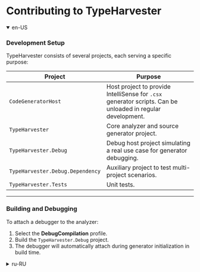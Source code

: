 ﻿# Contributing to TypeHarvester

<details open>
<summary>en-US</summary>

### Development Setup

TypeHarvester consists of several projects, each serving a specific purpose:

| Project | Purpose |
|---------|---------|
| `CodeGeneratorHost` | Host project to provide IntelliSense for `.csx` generator scripts. Can be unloaded in regular development. |
| `TypeHarvester` | Core analyzer and source generator project. |
| `TypeHarvester.Debug` | Debug host project simulating a real use case for generator debugging. |
| `TypeHarvester.Debug.Dependency` | Auxiliary project to test multi-project scenarios. |
| `TypeHarvester.Tests` | Unit tests. |

---

### Building and Debugging

To attach a debugger to the analyzer:

1. Select the **DebugCompilation** profile.  
2. Build the `TypeHarvester.Debug` project.  
3. The debugger will automatically attach during generator initialization in build time.

</details>

<details>
<summary>ru-RU</summary>

### Настройка разработки

TypeHarvester состоит из нескольких проектов, каждый из которых имеет своё назначение:

| Проект | Назначение |
|--------|------------|
| `CodeGeneratorHost` | Проект-хост для подключения IntelliSense к `.csx` скриптам генератора. В обычной разработке можно выгружать. |
| `TypeHarvester` | Основной проект анализатора и генератора кода. |
| `TypeHarvester.Debug` | Проект для отладки генератора, имитирующий работу реального проекта. |
| `TypeHarvester.Debug.Dependency` | Вспомогательный проект для тестирования многопроектных сценариев. |
| `TypeHarvester.Tests` | Юнит тесты. |

---

### Сборка и отладка

Чтобы подключить отладчик к анализатору:

1. Выберите профиль **DebugCompilation**.  
2. Соберите проект `TypeHarvester.Debug`.  
3. Отладчик автоматически подключится в начале инициализации генератора во время сборки.

</details>